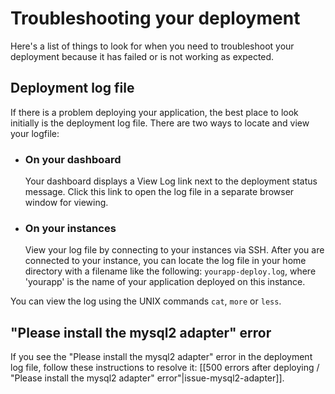 # Troubleshooting your deployment

Here's a list of things to look for when you need to troubleshoot your deployment because it has failed or is not working as expected.


## Deployment log file

If there is a problem deploying your application, the best place to look initially is the deployment log file. There are two ways to locate and view your logfile:

* ### On your dashboard
  Your dashboard displays a View Log link next to the deployment status message. Click this link to open the log file in a separate browser window for viewing.

* ### On your instances
  View your log file by connecting to your instances via SSH. After you are 
  connected to your instance, you can locate the log file in your home directory 
  with a filename like the following: `yourapp-deploy.log`, where 'yourapp' is the 
  name of your application deployed on this instance.

You can view the log using the UNIX commands `cat`, `more` or `less`.

##  "Please install the mysql2 adapter" error

If you see the "Please install the mysql2 adapter" error in the deployment log file, follow these instructions to resolve it: [[500 errors after deploying / "Please install the mysql2 adapter" error"|issue-mysql2-adapter]]. 